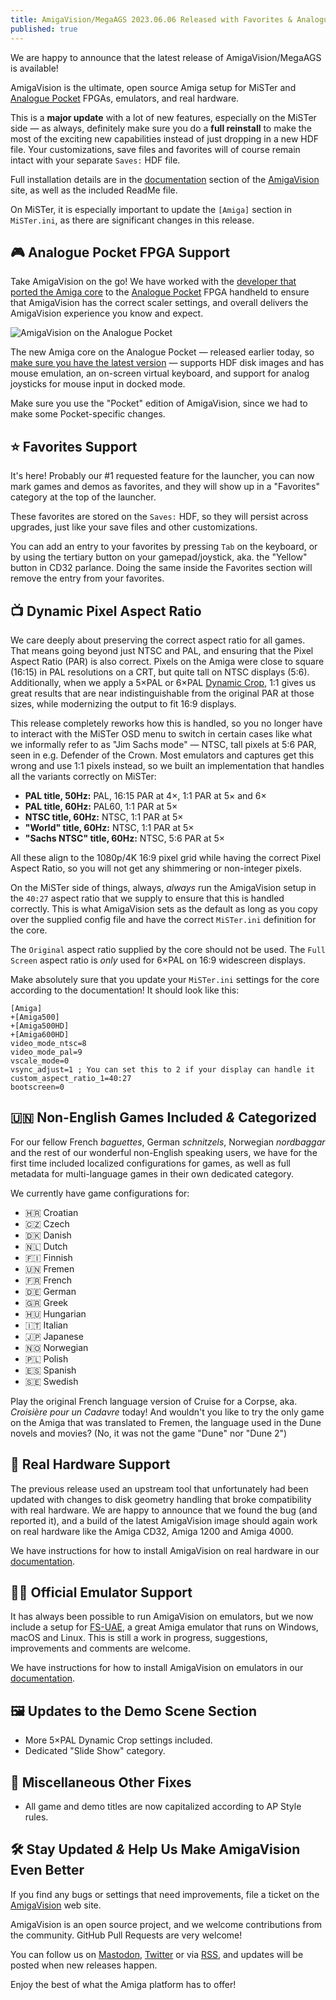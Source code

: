 ```yaml
---
title: AmigaVision/MegaAGS 2023.06.06 Released with Favorites & Analogue Pocket Support
published: true
---
```


We are happy to announce that the latest release of AmigaVision/MegaAGS is available!

AmigaVision is the ultimate, open source Amiga setup for MiSTer and
[Analogue Pocket] FPGAs, emulators, and real hardware.

This is a **major update** with a lot of new features, especially on the MiSTer side — as always, definitely make sure you do a **full reinstall** to make the most of the exciting new capabilities instead of just dropping in a new HDF file. Your customizations, save files and favorites will of course remain intact with your separate `Saves:` HDF file.

Full installation details are in the [documentation](https://amiga.vision/docs) section of the [AmigaVision] site, as well as the included ReadMe file. 

On MiSTer, it is especially important to update the `[Amiga]` section in `MiSTer.ini`, as there are significant changes in this release.

## 🎮 Analogue Pocket FPGA Support

Take AmigaVision on the go! We have worked with the [developer that ported the Amiga core] to the [Analogue Pocket] FPGA handheld to ensure that AmigaVision has the correct scaler settings, and overall delivers the AmigaVision experience you know and expect.

![AmigaVision on the Analogue Pocket](https://amiga.vision/images/pocket.jpg)

The new Amiga core on the Analogue Pocket — released earlier today, so [make sure you have the latest version] — supports HDF disk images and has mouse emulation, an on-screen virtual keyboard, and support for analog joysticks for mouse input in docked mode.

Make sure you use the "Pocket" edition of AmigaVision, since we had to make some Pocket-specific changes.

## ⭐️ Favorites Support

It's here! Probably our #1 requested feature for the launcher, you can now mark games and demos as favorites, and they will show up in a "Favorites" category at the top of the launcher.

These favorites are stored on the `Saves:` HDF, so they will persist across upgrades, just like your save files and other customizations.

You can add an entry to your favorites by pressing `Tab` on the keyboard, or by using the tertiary button on your gamepad/joystick, aka. the "Yellow" button in CD32 parlance. Doing the same inside the Favorites section will remove the entry from your favorites.

## 📺 Dynamic Pixel Aspect Ratio

We care deeply about preserving the correct aspect ratio for all games. That means going beyond just NTSC and PAL, and ensuring that the Pixel Aspect Ratio (PAR) is also correct. Pixels on the Amiga were close to square (16:15) in PAL resolutions on a CRT, but quite tall on NTSC displays (5:6). Additionally, when we apply a 5×PAL or 6×PAL [Dynamic Crop](https://amiga.vision/5x), 1:1 gives us great results that are near indistinguishable from the original PAR at those sizes, while modernizing the output to fit 16:9 displays.

This release completely reworks how this is handled, so you no longer have to interact with the MiSTer OSD menu to switch in certain cases like what we informally refer to as "Jim Sachs mode" — NTSC, tall pixels at 5:6 PAR, seen in e.g. Defender of the Crown. Most emulators and captures get this wrong and use 1:1 pixels instead, so we built an implementation that handles all the variants correctly on MiSTer:

* **PAL title, 50Hz:** PAL, 16:15 PAR at 4×, 1:1 PAR at 5× and 6×
* **PAL title, 60Hz:** PAL60, 1:1 PAR at 5×
* **NTSC title, 60Hz:**  NTSC, 1:1 PAR at 5×
* **"World" title, 60Hz:** NTSC, 1:1 PAR at 5×
* **"Sachs NTSC" title, 60Hz:**  NTSC, 5:6 PAR at 5×

All these align to the 1080p/4K 16:9 pixel grid while having the correct Pixel Aspect Ratio, so you will not get any shimmering or non-integer pixels.

On the MiSTer side of things, always, *always* run the AmigaVision setup in the `40:27` aspect ratio that we supply to ensure that this is handled correctly. This is what AmigaVision sets as the default as long as you copy over the supplied config file and have the correct `MiSTer.ini` definition for the core. 

The `Original` aspect ratio supplied by the core should not be used. The `Full Screen` aspect ratio is *only* used for 6×PAL on 16:9 widescreen displays.

Make absolutely sure that you update your `MiSTer.ini` settings for the core according to the documentation! It should look like this:

```
[Amiga]
+[Amiga500]
+[Amiga500HD]
+[Amiga600HD]
video_mode_ntsc=8
video_mode_pal=9
vscale_mode=0
vsync_adjust=1 ; You can set this to 2 if your display can handle it
custom_aspect_ratio_1=40:27
bootscreen=0
```

## 🇺🇳 Non-English Games Included *&* Categorized

For our fellow French *baguettes*, German *schnitzels*, Norwegian *nordbaggar* and the rest of our wonderful non-English speaking users, we have for the first time included localized configurations for games, as well as full metadata for multi-language games in their own dedicated category.

We currently have game configurations for:

* 🇭🇷 Croatian
* 🇨🇿 Czech
* 🇩🇰 Danish
* 🇳🇱 Dutch
* 🇫🇮 Finnish
* 🇺🇳 Fremen
* 🇫🇷 French
* 🇩🇪 German
* 🇬🇷 Greek
* 🇭🇺 Hungarian
* 🇮🇹 Italian
* 🇯🇵 Japanese
* 🇳🇴 Norwegian
* 🇵🇱 Polish
* 🇪🇸 Spanish
* 🇸🇪 Swedish

Play the original French language version of Cruise for a Corpse, aka. *Croisière pour un Cadavre* today!  And wouldn't you like to try the only game on the Amiga that was translated to Fremen, the language used in the Dune novels and movies? (No, it was not the game "Dune" nor "Dune 2")


## 💾 Real Hardware Support

The previous release used an upstream tool that unfortunately had been updated with changes to disk geometry handling that broke compatibility with real hardware. We are happy to announce that we found the bug (and reported it), and a build of the latest AmigaVision image should again work on real hardware like the Amiga CD32, Amiga 1200 and Amiga 4000.

We have instructions for how to install AmigaVision on real hardware in our [documentation](https://amiga.vision/docs).

## 👩‍💻 Official Emulator Support

It has always been possible to run AmigaVision on emulators, but we now include a setup for [FS-UAE](https://fs-uae.net), a great Amiga emulator that runs on Windows, macOS and Linux. This is still a work in progress, suggestions, improvements and comments are welcome.

We have instructions for how to install AmigaVision on emulators in our [documentation](https://amiga.vision/docs).

## 🖼️ Updates to the Demo Scene Section

* More 5×PAL Dynamic Crop settings included.
* Dedicated "Slide Show" category.

## 🍳 Miscellaneous Other Fixes

* All game and demo titles are now capitalized according to AP Style rules.

## 🛠️ Stay Updated *&* Help Us Make AmigaVision Even Better

If you find any bugs or settings that need improvements, file a ticket on the [AmigaVision] web site.

AmigaVision is an open source project, and we welcome contributions from the community. GitHub Pull Requests are very welcome!

You can follow us on [Mastodon], [Twitter] or via [RSS], and updates will be posted when new releases happen.

Enjoy the best of what the Amiga platform has to offer!

[AmigaVision]:https://amiga.vision
[amiga.vision]:https://amiga.vision
[Analogue Pocket]:https://www.analogue.co/pocket
[developer that ported the Amiga core]:https://twitter.com/UFp64
[AGS]:https://github.com/Optiroc/ArcadeGameSelector
[Mastodon]:https://mastodon.social/@amiga_vision
[Twitter]:https://twitter.com/amiga_vision
[RSS]:https://amiga.vision/feed.xml
[make sure you have the latest version]:https://github.com/Mazamars312/Analogue-Amiga/releases